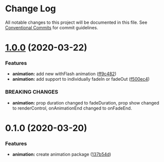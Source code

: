 # Change Log

All notable changes to this project will be documented in this file.
See [Conventional Commits](https://conventionalcommits.org) for commit guidelines.

# [1.0.0](https://github.com/frigobar/frigobar/compare/@frigobar/animation@0.1.0...@frigobar/animation@1.0.0) (2020-03-22)


### Features

* **animation:** add new withFlash animation ([ff9c482](https://github.com/frigobar/frigobar/commit/ff9c482fb9799df0ab17e4f8091666fc63b3e755))
* **animation:** add support to individually fadeIn or fadeOut ([f500ec4](https://github.com/frigobar/frigobar/commit/f500ec493b480c3ec609f5ffc522352ba51d22b6))


### BREAKING CHANGES

* **animation:** prop duration changed to fadeDuration, prop show changed to renderControl,
onAnimationEnd changed to onFadeEnd.





# 0.1.0 (2020-03-20)


### Features

* **animation:** create animation package ([137b54d](https://github.com/frigobar/frigobar/commit/137b54d821cbf54ac2f688a24efdbfcd61b8875a))
